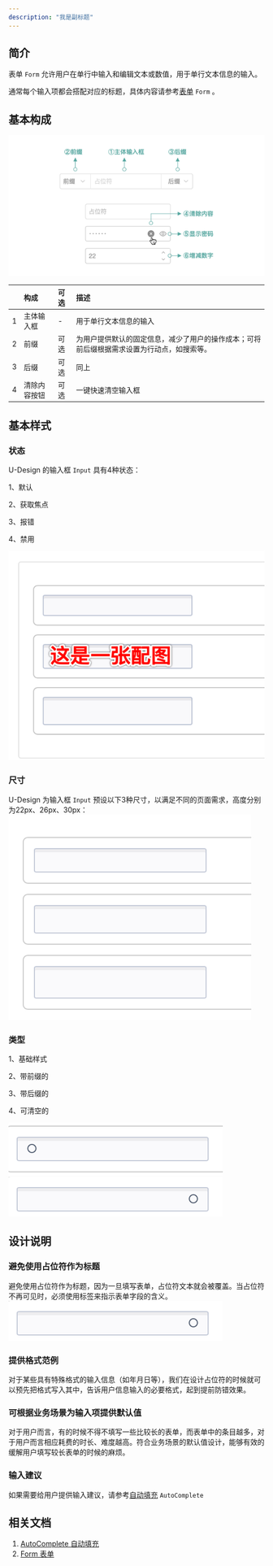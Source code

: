 ```yaml
---
description: "我是副标题"
---
```

<!--副标题具体写法见源代码模式-->

## 简介

表单 `Form` 允许用户在单行中输入和编辑文本或数值，用于单行文本信息的输入。

通常每个输入项都会搭配对应的标题，具体内容请参考[表单]() `Form` 。

## 基本构成

![1](../../../images/input/7.png)

|      | 构成  | 可选  |描述                            |
| :--: | :-----| :--- |:------------------------------ |
|  1   | 主体输入框 | - |用于单行文本信息的输入  |
|  2   | 前缀| 可选 |为用户提供默认的固定信息，减少了用户的操作成本；可将前后缀根据需求设置为行动点，如搜索等。 |
|  3   | 后缀| 可选 |同上 |
|  4   | 清除内容按钮| 可选 |一键快速清空输入框 |




## 基本样式
### 状态
U-Design 的输入框 `Input` 具有4种状态：

1、默认

2、获取焦点

3、报错

4、禁用


![1](../../../images/input/4.png)


### 尺寸
U-Design 为输入框 `Input` 预设以下3种尺寸，以满足不同的页面需求，高度分别为22px、26px、30px：
![1](../../../images/input/3.png)

### 类型

1、基础样式

2、带前缀的

3、带后缀的

4、可清空的

![1](../../../images/input/6.png)
![1](../../../images/input/5.png)

## 设计说明


### 避免使用占位符作为标题
避免使用占位符作为标题，因为一旦填写表单，占位符文本就会被覆盖。当占位符不再可见时，必须使用标签来指示表单字段的含义。
![1](../../../images/input/5.png)
<!--配图分为左右两部分，左边是占位符作为标题，获取焦点后就看不到标题了，右侧是正常的-->

### 提供格式范例
对于某些具有特殊格式的输入信息（如年月日等），我们在设计占位符的时候就可以预先把格式写入其中，告诉用户信息输入的必要格式，起到提前防错效果。


### 可根据业务场景为输入项提供默认值
对于用户而言，有的时候不得不填写一些比较长的表单，而表单中的条目越多，对于用户而言相应耗费的时长、难度越高。符合业务场景的默认值设计，能够有效的缓解用户填写较长表单的时候的麻烦。


### 输入建议
如果需要给用户提供输入建议，请参考[自动填充]() `AutoComplete` 


## 相关文档

1. [AutoComplete 自动填充](http://10.179.234.214:8000/component/AutoComplete/)
2. [Form 表单](http://10.179.234.214:8000/component/Form/)

